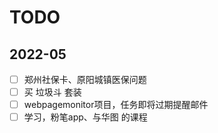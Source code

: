 # TODO
## 2022-05
- [ ] 郑州社保卡、原阳城镇医保问题
- [ ] 买 垃圾斗 套装
- [ ] webpagemonitor项目，任务即将过期提醒邮件
- [ ] 学习，粉笔app、与华图 的课程